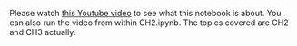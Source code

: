 
Please watch [this Youtube video](https://youtu.be/TAEYvJn5eGc)
to see what this notebook is about. You can also run the video
from within CH2.ipynb. The topics covered are CH2 and CH3 actually.




   
